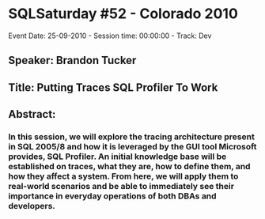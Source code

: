 # SQLSaturday #52 - Colorado 2010
Event Date: 25-09-2010 - Session time: 00:00:00 - Track: Dev
## Speaker: Brandon Tucker
## Title: Putting Traces  SQL Profiler To Work
## Abstract:
### In this session, we will explore the tracing architecture present in SQL 2005/8 and how it is leveraged by the GUI tool Microsoft provides, SQL Profiler.  An initial knowledge base will be established on traces, what they are, how to define them, and how they affect a system.  From here, we will apply them to real-world scenarios and be able to immediately see their importance in everyday operations of both DBAs and developers.
